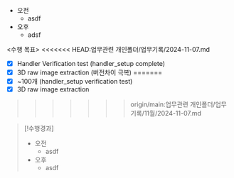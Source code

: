 - 오전
	- asdf
- 오후
	- adsf

<수행 목표>
<<<<<<< HEAD:업무관련 개인폴더/업무기록/2024-11-07.md
- [x] Handler Verification test (handler_setup complete)
- [x] 3D raw image extraction (버전차이 극복)
=======
- [x] ~100개 (handler_setup verification test)
- [x] 3D raw image extraction
>>>>>>> origin/main:업무관련 개인폴더/업무기록/11월/2024-11-07.md

>[!수행경과]
>- 오전
>	- asdf
>- 오후
>	- asdf
